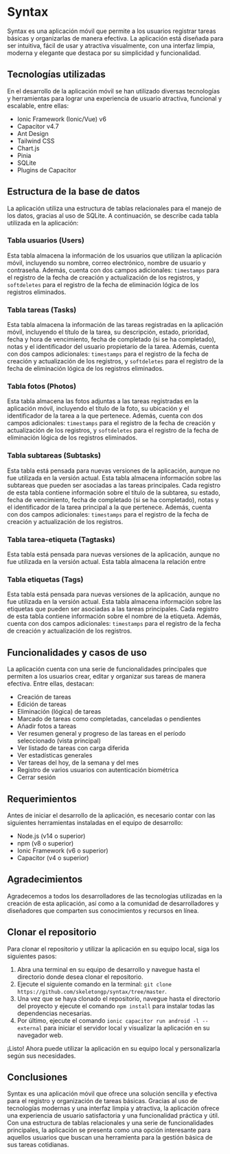 
# Syntax

Syntax es una aplicación móvil que permite a los usuarios registrar tareas básicas y organizarlas de manera efectiva. La aplicación está diseñada para ser intuitiva, fácil de usar y atractiva visualmente, con una interfaz limpia, moderna y elegante que destaca por su simplicidad y funcionalidad. 

## Tecnologías utilizadas

En el desarrollo de la aplicación móvil se han utilizado diversas tecnologías y herramientas para lograr una experiencia de usuario atractiva, funcional y escalable, entre ellas:

- Ionic Framework (Ionic/Vue) v6
- Capacitor v4.7
- Ant Design
- Tailwind CSS
- Chart.js
- Pinia
- SQLite
- Plugins de Capacitor

## Estructura de la base de datos

La aplicación utiliza una estructura de tablas relacionales para el manejo de los datos, gracias al uso de SQLite. A continuación, se describe cada tabla utilizada en la aplicación:

### Tabla usuarios (Users)

Esta tabla almacena la información de los usuarios que utilizan la aplicación móvil, incluyendo su nombre, correo electrónico, nombre de usuario y contraseña. Además, cuenta con dos campos adicionales: `timestamps` para el registro de la fecha de creación y actualización de los registros, y `softdeletes` para el registro de la fecha de eliminación lógica de los registros eliminados.

### Tabla tareas (Tasks)

Esta tabla almacena la información de las tareas registradas en la aplicación móvil, incluyendo el título de la tarea, su descripción, estado, prioridad, fecha y hora de vencimiento, fecha de completado (si se ha completado), notas y el identificador del usuario propietario de la tarea. Además, cuenta con dos campos adicionales: `timestamps` para el registro de la fecha de creación y actualización de los registros, y `softdeletes` para el registro de la fecha de eliminación lógica de los registros eliminados.

### Tabla fotos (Photos)

Esta tabla almacena las fotos adjuntas a las tareas registradas en la aplicación móvil, incluyendo el título de la foto, su ubicación y el identificador de la tarea a la que pertenece. Además, cuenta con dos campos adicionales: `timestamps` para el registro de la fecha de creación y actualización de los registros, y `softdeletes` para el registro de la fecha de eliminación lógica de los registros eliminados.

### Tabla subtareas (Subtasks)

Esta tabla está pensada para nuevas versiones de la aplicación, aunque no fue utilizada en la versión actual. Esta tabla almacena información sobre las subtareas que pueden ser asociadas a las tareas principales. Cada registro de esta tabla contiene información sobre el título de la subtarea, su estado, fecha de vencimiento, fecha de completado (si se ha completado), notas y el identificador de la tarea principal a la que pertenece. Además, cuenta con dos campos adicionales: `timestamps` para el registro de la fecha de creación y actualización de los registros.

### Tabla tarea-etiqueta (Tagtasks)

Esta tabla está pensada para nuevas versiones de la aplicación, aunque no fue utilizada en la versión actual. Esta tabla almacena la relación entre
### Tabla etiquetas (Tags)

Esta tabla está pensada para nuevas versiones de la aplicación, aunque no fue utilizada en la versión actual. Esta tabla almacena información sobre las etiquetas que pueden ser asociadas a las tareas principales. Cada registro de esta tabla contiene información sobre el nombre de la etiqueta. Además, cuenta con dos campos adicionales: `timestamps` para el registro de la fecha de creación y actualización de los registros.

## Funcionalidades y casos de uso

La aplicación cuenta con una serie de funcionalidades principales que permiten a los usuarios crear, editar y organizar sus tareas de manera efectiva. Entre ellas, destacan:

- Creación de tareas
- Edición de tareas
- Eliminación (lógica) de tareas
- Marcado de tareas como completadas, canceladas o pendientes
- Añadir fotos a tareas
- Ver resumen general y progreso de las tareas en el período seleccionado (vista principal)
- Ver listado de tareas con carga diferida
- Ver estadísticas generales
- Ver tareas del hoy, de la semana y del mes
- Registro de varios usuarios con autenticación biométrica
- Cerrar sesión
## Requerimientos

Antes de iniciar el desarrollo de la aplicación, es necesario contar con las siguientes herramientas instaladas en el equipo de desarrollo:

- Node.js (v14 o superior)
- npm (v8 o superior)
- Ionic Framework (v6 o superior)
- Capacitor (v4 o superior)

## Agradecimientos

Agradecemos a todos los desarrolladores de las tecnologías utilizadas en la creación de esta aplicación, así como a la comunidad de desarrolladores y diseñadores que comparten sus conocimientos y recursos en línea. 

## Clonar el repositorio

Para clonar el repositorio y utilizar la aplicación en su equipo local, siga los siguientes pasos:

1. Abra una terminal en su equipo de desarrollo y navegue hasta el directorio donde desea clonar el repositorio.
2. Ejecute el siguiente comando en la terminal: `git clone https://github.com/skeletongp/syntax/tree/master`.
3. Una vez que se haya clonado el repositorio, navegue hasta el directorio del proyecto y ejecute el comando `npm install` para instalar todas las dependencias necesarias.
4. Por último, ejecute el comando `ionic capacitor run android -l --external` para iniciar el servidor local y visualizar la aplicación en su navegador web.

¡Listo! Ahora puede utilizar la aplicación en su equipo local y personalizarla según sus necesidades.


## Conclusiones

Syntax es una aplicación móvil que ofrece una solución sencilla y efectiva para el registro y organización de tareas básicas. Gracias al uso de tecnologías modernas y una interfaz limpia y atractiva, la aplicación ofrece una experiencia de usuario satisfactoria y una funcionalidad práctica y útil. Con una estructura de tablas relacionales y una serie de funcionalidades principales, la aplicación se presenta como una opción interesante para aquellos usuarios que buscan una herramienta para la gestión básica de sus tareas cotidianas.

